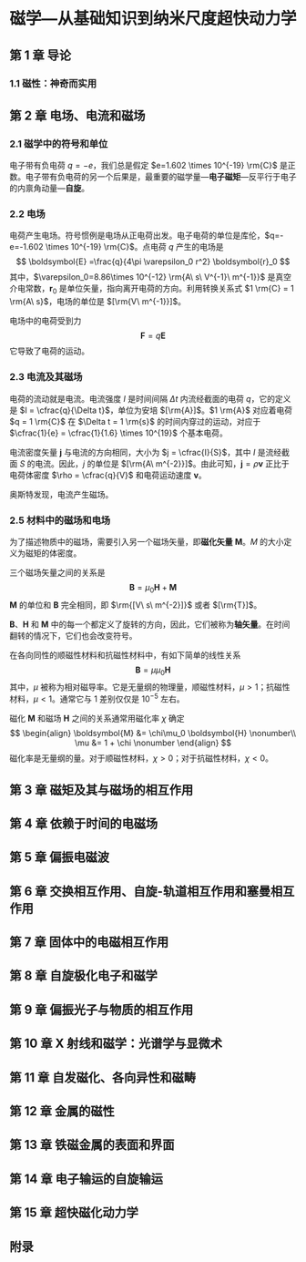 # 磁学—从基础知识到纳米尺度超快动力学

## 第 1 章 导论

### 1.1 磁性：神奇而实用

## 第 2 章 电场、电流和磁场

### 2.1 磁学中的符号和单位

电子带有负电荷 $q=-e$，我们总是假定 $e=1.602 \times 10^{-19} \rm{C}$ 是正数。电子带有负电荷的另一个后果是，最重要的磁学量—**电子磁矩**—反平行于电子的内禀角动量—**自旋**。

### 2.2 电场

电荷产生电场。符号惯例是电场从正电荷出发。电子电荷的单位是库伦，$q=-e=-1.602 \times 10^{-19} \rm{C}$。点电荷 $q$ 产生的电场是
$$
\boldsymbol{E} =\frac{q}{4\pi \varepsilon_0 r^2} \boldsymbol{r}_0 
$$
其中，$\varepsilon_0=8.86\times 10^{-12} \rm{A\ s\ V^{-1}\ m^{-1}}$ 是真空介电常数，$\boldsymbol{r}_0$ 是单位矢量，指向离开电荷的方向。利用转换关系式 $1 \rm{C} = 1 \rm{A\ s}$，电场的单位是 $[\rm{V\ m^{-1}}]$。

电场中的电荷受到力
$$
\boldsymbol{F} = q \boldsymbol{E} 
$$
它导致了电荷的运动。

### 2.3 电流及其磁场

电荷的流动就是电流。电流强度 $I$ 是时间间隔 $\Delta t$ 内流经截面的电荷 $q$，它的定义是 $I = \cfrac{q}{\Delta t}$，单位为安培 $[\rm{A}]$。$1 \rm{A}$ 对应着电荷 $q = 1 \rm{C}$ 在 $\Delta t = 1 \rm{s}$ 的时间内穿过的运动，对应于 $\cfrac{1}{e} = \cfrac{1}{1.6} \times 10^{19}$ 个基本电荷。

电流密度矢量 $\boldsymbol{j}$ 与电流的方向相同，大小为 $j = \cfrac{I}{S}$，其中 $I$ 是流经截面 $S$ 的电流。因此，$j$ 的单位是 $[\rm{A\ m^{-2}}]$。由此可知，$\boldsymbol{j} = \rho \boldsymbol{v}$ 正比于电荷体密度 $\rho = \cfrac{q}{V}$ 和电荷运动速度 $\boldsymbol{v}$。

奥斯特发现，电流产生磁场。


### 2.5 材料中的磁场和电场

为了描述物质中的磁场，需要引入另一个磁场矢量，即**磁化矢量** $\boldsymbol{M}$。$M$ 的大小定义为磁矩的体密度。

三个磁场矢量之间的关系是
$$
\boldsymbol{B} = \mu_0 \boldsymbol{H} + \boldsymbol{M}
$$
$\boldsymbol{M}$ 的单位和 $\boldsymbol{B}$ 完全相同，即 $\rm{[V\ s\ m^{-2}]}$ 或者 $[\rm{T}]$。

$\boldsymbol{B}$、$\boldsymbol{H}$ 和 $\boldsymbol{M}$ 中的每一个都定义了旋转的方向，因此，它们被称为**轴矢量**。在时间翻转的情况下，它们也会改变符号。

在各向同性的顺磁性材料和抗磁性材料中，有如下简单的线性关系
$$
\boldsymbol{B} = \mu\mu_0 \boldsymbol{H}
$$
其中，$\mu$ 被称为相对磁导率。它是无量纲的物理量，顺磁性材料，$\mu > 1$；抗磁性材料，$\mu < 1$。通常它与 1 差别仅仅是 $10^{-5}$ 左右。

磁化 $\boldsymbol{M}$ 和磁场 $\boldsymbol{H}$ 之间的关系通常用磁化率 $\chi$ 确定
$$
\begin{align}
    \boldsymbol{M} &= \chi\mu_0 \boldsymbol{H} \nonumber\\
    \mu &= 1 + \chi \nonumber
\end{align}
$$
磁化率是无量纲的量。对于顺磁性材料，$\chi > 0$；对于抗磁性材料，$\chi < 0$。

## 第 3 章 磁矩及其与磁场的相互作用

## 第 4 章 依赖于时间的电磁场

## 第 5 章 偏振电磁波

## 第 6 章 交换相互作用、自旋-轨道相互作用和塞曼相互作用

## 第 7 章 固体中的电磁相互作用

## 第 8 章 自旋极化电子和磁学

## 第 9 章 偏振光子与物质的相互作用

## 第 10 章 X 射线和磁学：光谱学与显微术

## 第 11 章 自发磁化、各向异性和磁畴

## 第 12 章 金属的磁性

## 第 13 章 铁磁金属的表面和界面

## 第 14 章 电子输运的自旋输运

## 第 15 章 超快磁化动力学

## 附录